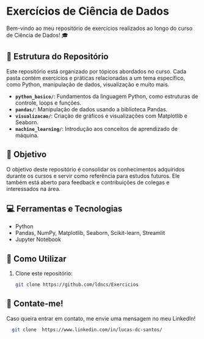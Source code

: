 # Exercícios de Ciência de Dados

Bem-vindo ao meu repositório de exercícios realizados ao longo do curso de Ciência de Dados! 🎓

## 📂 Estrutura do Repositório

Este repositório está organizado por tópicos abordados no curso. Cada pasta contém exercícios e práticas relacionadas a um tema específico, como Python, manipulação de dados, visualização e muito mais.

- **`python_basico/`**: Fundamentos da linguagem Python, como estruturas de controle, loops e funções.
- **`pandas/`**: Manipulação de dados usando a biblioteca Pandas.
- **`visualizacao/`**: Criação de gráficos e visualizações com Matplotlib e Seaborn.
- **`machine_learning/`**: Introdução aos conceitos de aprendizado de máquina.

## 🚀 Objetivo

O objetivo deste repositório é consolidar os conhecimentos adquiridos durante os cursos e servir como referência para estudos futuros. Ele também está aberto para feedback e contribuições de colegas e interessados na área.

## 💻 Ferramentas e Tecnologias

- Python
- Pandas, NumPy, Matplotlib, Seaborn, Scikit-learn, Streamlit
- Jupyter Notebook

## 🌟 Como Utilizar

1. Clone este repositório:
   ```bash
   git clone https://github.com/ldncs/Exercicios

## 💼 Contate-me! 

Caso queira entrar em contato, me envie uma mensagem no meu LinkedIn! 
 ```bash
   git clone  https://www.linkedin.com/in/lucas-dc-santos/
